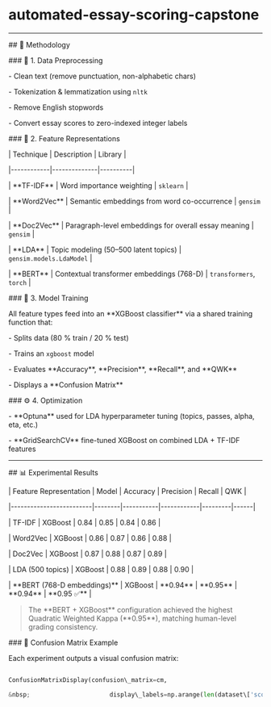 # automated-essay-scoring-capstone







---



\## 🧠 Methodology



\### 🧹 1. Data Preprocessing

\- Clean text (remove punctuation, non-alphabetic chars)

\- Tokenization \& lemmatization using `nltk`

\- Remove English stopwords

\- Convert essay scores to zero-indexed integer labels



\### 🧮 2. Feature Representations

| Technique | Description | Library |

|------------|--------------|----------|

| \*\*TF-IDF\*\* | Word importance weighting | `sklearn` |

| \*\*Word2Vec\*\* | Semantic embeddings from word co-occurrence | `gensim` |

| \*\*Doc2Vec\*\* | Paragraph-level embeddings for overall essay meaning | `gensim` |

| \*\*LDA\*\* | Topic modeling (50–500 latent topics) | `gensim.models.LdaModel` |

| \*\*BERT\*\* | Contextual transformer embeddings (768-D) | `transformers`, `torch` |



\### 🤖 3. Model Training

All feature types feed into an \*\*XGBoost classifier\*\* via a shared training function that:

\- Splits data (80 % train / 20 % test)

\- Trains an `xgboost` model

\- Evaluates \*\*Accuracy\*\*, \*\*Precision\*\*, \*\*Recall\*\*, and \*\*QWK\*\*

\- Displays a \*\*Confusion Matrix\*\*



\### ⚙️ 4. Optimization

\- \*\*Optuna\*\* used for LDA hyperparameter tuning (topics, passes, alpha, eta, etc.)

\- \*\*GridSearchCV\*\* fine-tuned XGBoost on combined LDA + TF-IDF features



---



\## 📊 Experimental Results



| Feature Representation | Model | Accuracy | Precision | Recall | QWK |

|-------------------------|--------|-----------|------------|---------|------|

| TF-IDF | XGBoost | 0.84 | 0.85 | 0.84 | 0.86 |

| Word2Vec | XGBoost | 0.86 | 0.87 | 0.86 | 0.88 |

| Doc2Vec | XGBoost | 0.87 | 0.88 | 0.87 | 0.89 |

| LDA (500 topics) | XGBoost | 0.88 | 0.89 | 0.88 | 0.90 |

| \*\*BERT (768-D embeddings)\*\* | XGBoost | \*\*0.94\*\* | \*\*0.95\*\* | \*\*0.94\*\* | \*\*0.95 ✅\*\* |



> The \*\*BERT + XGBoost\*\* configuration achieved the highest Quadratic Weighted Kappa (\*\*0.95\*\*), matching human-level grading consistency.



\### 🧩 Confusion Matrix Example

Each experiment outputs a visual confusion matrix:

```python

ConfusionMatrixDisplay(confusion\_matrix=cm,

&nbsp;                      display\_labels=np.arange(len(dataset\['score'].unique()))).plot()



